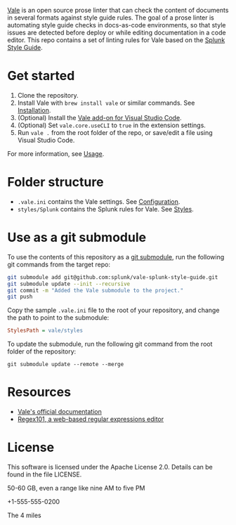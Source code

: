 [Vale](https://github.com/errata-ai/vale) is an open source prose linter that can check the content of documents in several formats against style guide rules. The goal of a prose linter is automating style guide checks in docs-as-code environments, so that style issues are detected before deploy or while editing documentation in a code editor. This repo contains a set of linting rules for Vale based on the [Splunk Style Guide](https://docs.splunk.com/Documentation/StyleGuide/current/StyleGuide/Howtouse).

# Get started

1. Clone the repository.
2. Install Vale with `brew install vale` or similar commands. See [Installation](https://docs.errata.ai/vale/install).
3. (Optional) Install the [Vale add-on for Visual Studio Code](https://marketplace.visualstudio.com/items?itemName=errata-ai.vale-server).
4. (Optional) Set `vale.core.useCLI` to `true` in the extension settings.
5. Run `vale .` from the root folder of the repo, or save/edit a file using Visual Studio Code.

For more information, see [Usage](https://docs.errata.ai/vale/cli).

# Folder structure

- `.vale.ini` contains the Vale settings. See [Configuration](https://docs.errata.ai/vale/config).
- `styles/Splunk` contains the Splunk rules for Vale. See [Styles](https://docs.errata.ai/vale/styles).

# Use as a git submodule

To use the contents of this repository as a [git submodule](https://git-scm.com/book/en/v2/Git-Tools-Submodules), run the following git commands from the target repo:

```bash
git submodule add git@github.com:splunk/vale-splunk-style-guide.git
git submodule update --init --recursive
git commit -m "Added the Vale submodule to the project."
git push
```

Copy the sample `.vale.ini` file to the root of your repository, and change the path to point to the submodule:

```ini
StylesPath = vale/styles
```

To update the submodule, run the following git command from the root folder of the repository:

```
git submodule update --remote --merge
```

# Resources

- [Vale's official documentation](https://docs.errata.ai/vale/about)
- [Regex101, a web-based regular expressions editor](https://regex101.com/)

# License

This software is licensed under the Apache License 2.0. Details can be found in the file LICENSE.

50-60 GB, even a range like nine AM to five PM

+1-555-555-0200

 The 4 miles